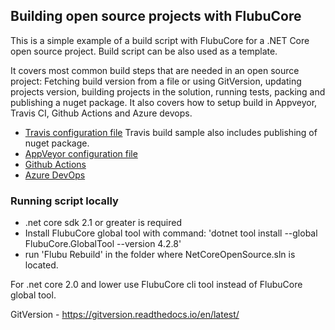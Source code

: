 ## Building open source projects with FlubuCore

This is a simple example of a build script with FlubuCore for a .NET Core open source project. Build script can be also used as a template.

It covers most common build steps that are needed in an open source project: Fetching build version from a file or using GitVersion, updating projects version,  building projects in the solution, running tests, packing and publishing a nuget package. It also covers how to setup build in Appveyor, Travis CI, Github Actions and Azure devops. 

- [Travis configuration file](https://github.com/dotnetcore/FlubuCore.Examples/blob/master/.travis.yml) Travis build sample also includes publishing of nuget package. 
- [AppVeyor configuration file](https://github.com/dotnetcore/FlubuCore.Examples/blob/master/appveyor.yml)
- [Github Actions](https://github.com/dotnetcore/FlubuCore.Examples/blob/master/.github/workflows/build.yml)
- [Azure DevOps](https://github.com/dotnetcore/FlubuCore.Examples/blob/master/azure-pipelines.yml)

### Running script locally

- .net core sdk 2.1 or greater is required
- Install FlubuCore global tool with command: 'dotnet tool install --global FlubuCore.GlobalTool --version 4.2.8'
- run 'Flubu Rebuild' in the folder where NetCoreOpenSource.sln is located.

For .net core 2.0 and lower use FlubuCore cli tool instead of FlubuCore global tool.

GitVersion - https://gitversion.readthedocs.io/en/latest/
